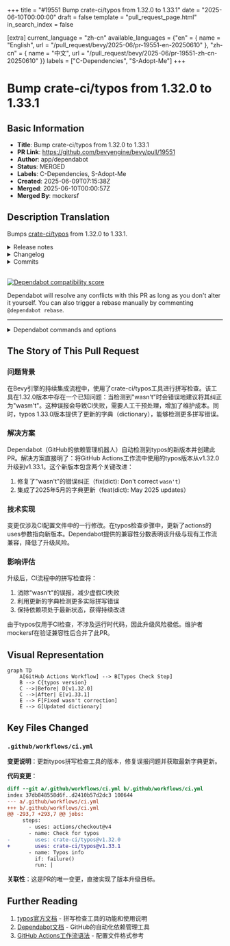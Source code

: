 +++
title = "#19551 Bump crate-ci/typos from 1.32.0 to 1.33.1"
date = "2025-06-10T00:00:00"
draft = false
template = "pull_request_page.html"
in_search_index = false

[extra]
current_language = "zh-cn"
available_languages = {"en" = { name = "English", url = "/pull_request/bevy/2025-06/pr-19551-en-20250610" }, "zh-cn" = { name = "中文", url = "/pull_request/bevy/2025-06/pr-19551-zh-cn-20250610" }}
labels = ["C-Dependencies", "S-Adopt-Me"]
+++

# Bump crate-ci/typos from 1.32.0 to 1.33.1

## Basic Information
- **Title**: Bump crate-ci/typos from 1.32.0 to 1.33.1
- **PR Link**: https://github.com/bevyengine/bevy/pull/19551
- **Author**: app/dependabot
- **Status**: MERGED
- **Labels**: C-Dependencies, S-Adopt-Me
- **Created**: 2025-06-09T07:15:38Z
- **Merged**: 2025-06-10T00:00:57Z
- **Merged By**: mockersf

## Description Translation
Bumps [crate-ci/typos](https://github.com/crate-ci/typos) from 1.32.0 to 1.33.1.
<details>
<summary>Release notes</summary>
<p><em>Sourced from <a href="https://github.com/crate-ci/typos/releases">crate-ci/typos's releases</a>.</em></p>
<blockquote>
<h2>v1.33.1</h2>
<h2>[1.33.1] - 2025-06-02</h2>
<h3>Fixes</h3>
<ul>
<li><em>(dict)</em> Don't correct <code>wasn't</code> to <code>wasm't</code></li>
</ul>
<h2>v1.33.0</h2>
<h2>[1.33.0] - 2025-06-02</h2>
<h3>Features</h3>
<ul>
<li>Updated the dictionary with the <a href="https://redirect.github.com/crate-ci/typos/issues/1290">May 2025</a> changes</li>
</ul>
</blockquote>
</details>
<details>
<summary>Changelog</summary>
<p><em>Sourced from <a href="https://github.com/crate-ci/typos/blob/master/CHANGELOG.md">crate-ci/typos's changelog</a>.</em></p>
<blockquote>
<h2>[1.33.1] - 2025-06-02</h2>
<h3>Fixes</h3>
<ul>
<li><em>(dict)</em> Don't correct <code>wasn't</code> to <code>wasm't</code></li>
</ul>
<h2>[1.33.0] - 2025-06-02</h2>
<h3>Features</h3>
<ul>
<li>Updated the dictionary with the <a href="https://redirect.github.com/crate-ci/typos/issues/1290">May 2025</a> changes</li>
</ul>
</blockquote>
</details>
<details>
<summary>Commits</summary>
<ul>
<li><a href="https://github.com/crate-ci/typos/commit/b1ae8d918b6e85bd611117d3d9a3be4f903ee5e4"><code>b1ae8d9</code></a> chore: Release</li>
<li><a href="https://github.com/crate-ci/typos/commit/6c5d17de8e16370e7e1d8dd41c8dc0a7f22ea981"><code>6c5d17d</code></a> docs: Update changelog</li>
<li><a href="https://github.com/crate-ci/typos/commit/0a237ba81a86b72399a05f3441449ddeab9faf16"><code>0a237ba</code></a> Merge pull request <a href="https://redirect.github.com/crate-ci/typos/issues/1311">#1311</a> from epage/wasn</li>
<li><a href="https://github.com/crate-ci/typos/commit/79920cf06905dd147d4e784ae17136d98c211083"><code>79920cf</code></a> fix(dict): Don't correct <code>wasn't</code></li>
<li><a href="https://github.com/crate-ci/typos/commit/e99b2b47d9910ae09f6e828594c33ab3e0936491"><code>e99b2b4</code></a> chore: Release</li>
<li><a href="https://github.com/crate-ci/typos/commit/2afc152754dd1bf58997ad87bcc84f7797bb52ab"><code>2afc152</code></a> chore: Release</li>
<li><a href="https://github.com/crate-ci/typos/commit/544a19b4ae1a0814151fd081008bb9305abccdfc"><code>544a19b</code></a> docs: Update changelog</li>
<li><a href="https://github.com/crate-ci/typos/commit/2e0ca28a9540837425705660401059467b721ab9"><code>2e0ca28</code></a> Merge pull request <a href="https://redirect.github.com/crate-ci/typos/issues/1310">#1310</a> from epage/may</li>
<li><a href="https://github.com/crate-ci/typos/commit/94eb4e7b407daa7967ca1a23c72902898ab599f6"><code>94eb4e7</code></a> feat(dict): May 2025 updates</li>
<li><a href="https://github.com/crate-ci/typos/commit/a4cce4ca70447aa8b294fc0eaada68193eeec1fa"><code>a4cce4c</code></a> Merge pull request <a href="https://redirect.github.com/crate-ci/typos/issues/1308">#1308</a> from crate-ci/renovate/schemars-0.x</li>
<li>Additional commits viewable in <a href="https://github.com/crate-ci/typos/compare/v1.32.0...v1.33.1">compare view</a></li>
</ul>
</details>
<br />


[![Dependabot compatibility score](https://dependabot-badges.githubapp.com/badges/compatibility_score?dependency-name=crate-ci/typos&package-manager=github_actions&previous-version=1.32.0&new-version=1.33.1)](https://docs.github.com/en/github/managing-security-vulnerabilities/about-dependabot-security-updates#about-compatibility-scores)

Dependabot will resolve any conflicts with this PR as long as you don't alter it yourself. You can also trigger a rebase manually by commenting `@dependabot rebase`.

[//]: # (dependabot-automerge-start)
[//]: # (dependabot-automerge-end)

---

<details>
<summary>Dependabot commands and options</summary>
<br />

You can trigger Dependabot actions by commenting on this PR:
- `@dependabot rebase` will rebase this PR
- `@dependabot recreate` will recreate this PR, overwriting any edits that have been made to it
- `@dependabot merge` will merge this PR after your CI passes on it
- `@dependabot squash and merge` will squash and merge this PR after your CI passes on it
- `@dependabot cancel merge` will cancel a previously requested merge and block automerging
- `@dependabot reopen` will reopen this PR if it is closed
- `@dependabot close` will close this PR and stop Dependabot recreating it. You can achieve the same result by closing it manually
- `@dependabot show <dependency name> ignore conditions` will show all of the ignore conditions of the specified dependency
- `@dependabot ignore this major version` will close this PR and stop Dependabot creating any more for this major version (unless you reopen the PR or upgrade to it yourself)
- `@dependabot ignore this minor version` will close this PR and stop Dependabot creating any more for this minor version (unless you reopen the PR or upgrade to it yourself)
- `@dependabot ignore this dependency` will close this PR and stop Dependabot creating any more for this dependency (unless you reopen the PR or upgrade to it yourself)


</details>

## The Story of This Pull Request

### 问题背景
在Bevy引擎的持续集成流程中，使用了crate-ci/typos工具进行拼写检查。该工具在1.32.0版本中存在一个已知问题：当检测到"wasn't"时会错误地建议将其纠正为"wasm't"。这种误报会导致CI失败，需要人工干预处理，增加了维护成本。同时，typos 1.33.0版本提供了更新的字典（dictionary），能够检测更多拼写错误。

### 解决方案
Dependabot（GitHub的依赖管理机器人）自动检测到typos的新版本并创建此PR。解决方案直接明了：将GitHub Actions工作流中使用的typos版本从v1.32.0升级到v1.33.1。这个新版本包含两个关键改进：
1. 修复了"wasn't"的错误纠正（fix(dict): Don't correct `wasn't`）
2. 集成了2025年5月的字典更新（feat(dict): May 2025 updates）

### 技术实现
变更仅涉及CI配置文件中的一行修改。在typos检查步骤中，更新了actions的uses参数指向新版本。Dependabot提供的兼容性分数表明该升级与现有工作流兼容，降低了升级风险。

### 影响评估
升级后，CI流程中的拼写检查将：
1. 消除"wasn't"的误报，减少虚假CI失败
2. 利用更新的字典检测更多实际拼写错误
3. 保持依赖项处于最新状态，获得持续改进

由于typos仅用于CI检查，不涉及运行时代码，因此升级风险极低。维护者mockersf在验证兼容性后合并了此PR。

## Visual Representation

```mermaid
graph TD
    A[GitHub Actions Workflow] --> B[Typos Check Step]
    B --> C{typos version}
    C -->|Before| D[v1.32.0]
    C -->|After| E[v1.33.1]
    E --> F[Fixed wasn't correction]
    E --> G[Updated dictionary]
```

## Key Files Changed

### `.github/workflows/ci.yml`
**变更说明**：更新typos拼写检查工具的版本，修复误报问题并获取最新字典更新。

**代码变更**：
```diff
diff --git a/.github/workflows/ci.yml b/.github/workflows/ci.yml
index 37db848558d6f..d2410b57d2dc3 100644
--- a/.github/workflows/ci.yml
+++ b/.github/workflows/ci.yml
@@ -293,7 +293,7 @@ jobs:
     steps:
       - uses: actions/checkout@v4
       - name: Check for typos
-        uses: crate-ci/typos@v1.32.0
+        uses: crate-ci/typos@v1.33.1
       - name: Typos info
         if: failure()
         run: |
```

**关联性**：这是PR的唯一变更，直接实现了版本升级目标。

## Further Reading
1. [typos官方文档](https://github.com/crate-ci/typos) - 拼写检查工具的功能和使用说明
2. [Dependabot文档](https://docs.github.com/en/code-security/dependabot) - GitHub的自动化依赖管理工具
3. [GitHub Actions工作流语法](https://docs.github.com/en/actions/using-workflows/workflow-syntax-for-github-actions) - 配置文件格式参考